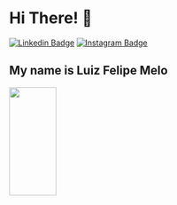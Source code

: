 <h1>Hi There! 👋</h1>

[![Linkedin Badge](https://img.shields.io/badge/-LinkedIn-6633cc?style=flat-square&logo=Linkedin&logoColor=white&link=https://www.linkedin.com/in/luiz-felipe-melo8713/)](https://www.linkedin.com/in/luiz-felipe-melo8713/)
[![Instagram Badge](https://img.shields.io/badge/Instagram-6633cc?style=fçat-squarre&logo=instagram&logoColor=white&link=https://www.instagram.com/felipe.smx/)](https://www.instagram.com/felipe.smx/)


## My name is Luiz Felipe Melo


<div align="left">
  
  <img width="41%" height="195px" src="https://github-readme-stats.vercel.app/api/top-langs/?username=Fernanda-Kipper&layout=compact&hide_border=true&title_color=8f00ff&text_color=ffffff&bg_color=0d1117" />
  
 </div>
